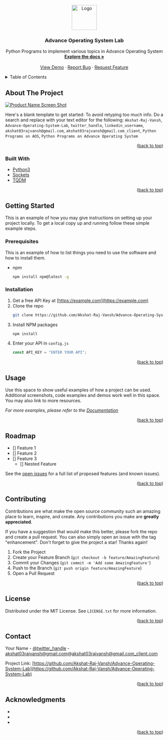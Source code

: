 <div id="top"></div>
<!-- PROJECT LOGO -->
<br />
<div align="center">
  <a href="https://github.com/Akshat-Raj-Vansh/Advance-Operating-System-Lab">
    <img src="images/logo.png" alt="Logo" width="80" height="80">
  </a>

<h3 align="center">Advance Operating System Lab</h3>

  <p align="center">
    Python Programs to implement various topics in Advance Operating System
    <br />
    <a href="https://github.com/Akshat-Raj-Vansh/Advance-Operating-System-Lab"><strong>Explore the docs »</strong></a>
    <br />
    <br />
    <a href="https://github.com/Akshat-Raj-Vansh/Advance-Operating-System-Lab">View Demo</a>
    ·
    <a href="https://github.com/Akshat-Raj-Vansh/Advance-Operating-System-Lab/issues">Report Bug</a>
    ·
    <a href="https://github.com/Akshat-Raj-Vansh/Advance-Operating-System-Lab/issues">Request Feature</a>
  </p>
</div>

<!-- TABLE OF CONTENTS -->
<details>
  <summary>Table of Contents</summary>
  <ol>
    <li>
      <a href="#about-the-project">About The Project</a>
      <ul>
        <li><a href="#built-with">Built With</a></li>
      </ul>
    </li>
    <li>
      <a href="#getting-started">Getting Started</a>
      <ul>
        <li><a href="#prerequisites">Prerequisites</a></li>
        <li><a href="#installation">Installation</a></li>
      </ul>
    </li>
    <li><a href="#usage">Usage</a></li>
    <li><a href="#roadmap">Roadmap</a></li>
    <li><a href="#contributing">Contributing</a></li>
    <li><a href="#license">License</a></li>
    <li><a href="#contact">Contact</a></li>
    <li><a href="#acknowledgments">Acknowledgments</a></li>
  </ol>
</details>

<!-- ABOUT THE PROJECT -->

## About The Project

[![Product Name Screen Shot][product-screenshot]](https://example.com)

Here's a blank template to get started: To avoid retyping too much info. Do a search and replace with your text editor for the following: `Akshat-Raj-Vansh`, `Advance-Operating-System-Lab`, `twitter_handle`, `linkedin_username`, `akshat03rajvansh@gmail.com`, `akshat03rajvansh@gmail.com_client`, `Python Programs on AOS`, `Python Programs on Advance Operating System`

<p align="right">(<a href="#top">back to top</a>)</p>

### Built With

- [Python3](https://www.python.org/download/releases/3.0/)
- [Sockets](https://www.python.org/download/releases/3.0/)
- [TQDM](https://www.python.org/download/releases/3.0/)

<p align="right">(<a href="#top">back to top</a>)</p>

<!-- GETTING STARTED -->

## Getting Started

This is an example of how you may give instructions on setting up your project locally.
To get a local copy up and running follow these simple example steps.

### Prerequisites

This is an example of how to list things you need to use the software and how to install them.

- npm
  ```sh
  npm install npm@latest -g
  ```

### Installation

1. Get a free API Key at [https://example.com](https://example.com)
2. Clone the repo
   ```sh
   git clone https://github.com/Akshat-Raj-Vansh/Advance-Operating-System-Lab.git
   ```
3. Install NPM packages
   ```sh
   npm install
   ```
4. Enter your API in `config.js`
   ```js
   const API_KEY = "ENTER YOUR API";
   ```

<p align="right">(<a href="#top">back to top</a>)</p>

<!-- USAGE EXAMPLES -->

## Usage

Use this space to show useful examples of how a project can be used. Additional screenshots, code examples and demos work well in this space. You may also link to more resources.

_For more examples, please refer to the [Documentation](https://example.com)_

<p align="right">(<a href="#top">back to top</a>)</p>

<!-- ROADMAP -->

## Roadmap

- [] Feature 1
- [] Feature 2
- [] Feature 3
  - [] Nested Feature

See the [open issues](https://github.com/Akshat-Raj-Vansh/Advance-Operating-System-Lab/issues) for a full list of proposed features (and known issues).

<p align="right">(<a href="#top">back to top</a>)</p>

<!-- CONTRIBUTING -->

## Contributing

Contributions are what make the open source community such an amazing place to learn, inspire, and create. Any contributions you make are **greatly appreciated**.

If you have a suggestion that would make this better, please fork the repo and create a pull request. You can also simply open an issue with the tag "enhancement".
Don't forget to give the project a star! Thanks again!

1. Fork the Project
2. Create your Feature Branch (`git checkout -b feature/AmazingFeature`)
3. Commit your Changes (`git commit -m 'Add some AmazingFeature'`)
4. Push to the Branch (`git push origin feature/AmazingFeature`)
5. Open a Pull Request

<p align="right">(<a href="#top">back to top</a>)</p>

<!-- LICENSE -->

## License

Distributed under the MIT License. See `LICENSE.txt` for more information.

<p align="right">(<a href="#top">back to top</a>)</p>

<!-- CONTACT -->

## Contact

Your Name - [@twitter_handle](https://twitter.com/twitter_handle) - akshat03rajvansh@gmail.com@akshat03rajvansh@gmail.com_client.com

Project Link: [https://github.com/Akshat-Raj-Vansh/Advance-Operating-System-Lab](https://github.com/Akshat-Raj-Vansh/Advance-Operating-System-Lab)

<p align="right">(<a href="#top">back to top</a>)</p>

<!-- ACKNOWLEDGMENTS -->

## Acknowledgments

- []()
- []()
- []()

<p align="right">(<a href="#top">back to top</a>)</p>

<!-- MARKDOWN LINKS & IMAGES -->
<!-- https://www.markdownguide.org/basic-syntax/#reference-style-links -->

[contributors-shield]: https://img.shields.io/github/contributors/Akshat-Raj-Vansh/Advance-Operating-System-Lab.svg?style=for-the-badge
[contributors-url]: https://github.com/Akshat-Raj-Vansh/Advance-Operating-System-Lab/graphs/contributors
[forks-shield]: https://img.shields.io/github/forks/Akshat-Raj-Vansh/Advance-Operating-System-Lab.svg?style=for-the-badge
[forks-url]: https://github.com/Akshat-Raj-Vansh/Advance-Operating-System-Lab/network/members
[stars-shield]: https://img.shields.io/github/stars/Akshat-Raj-Vansh/Advance-Operating-System-Lab.svg?style=for-the-badge
[stars-url]: https://github.com/Akshat-Raj-Vansh/Advance-Operating-System-Lab/stargazers
[issues-shield]: https://img.shields.io/github/issues/Akshat-Raj-Vansh/Advance-Operating-System-Lab.svg?style=for-the-badge
[issues-url]: https://github.com/Akshat-Raj-Vansh/Advance-Operating-System-Lab/issues
[license-shield]: https://img.shields.io/github/license/Akshat-Raj-Vansh/Advance-Operating-System-Lab.svg?style=for-the-badge
[license-url]: https://github.com/Akshat-Raj-Vansh/Advance-Operating-System-Lab/blob/master/LICENSE.txt
[linkedin-shield]: https://img.shields.io/badge/-LinkedIn-black.svg?style=for-the-badge&logo=linkedin&colorB=555
[linkedin-url]: https://linkedin.com/in/linkedin_username
[product-screenshot]: images/screenshot.png
